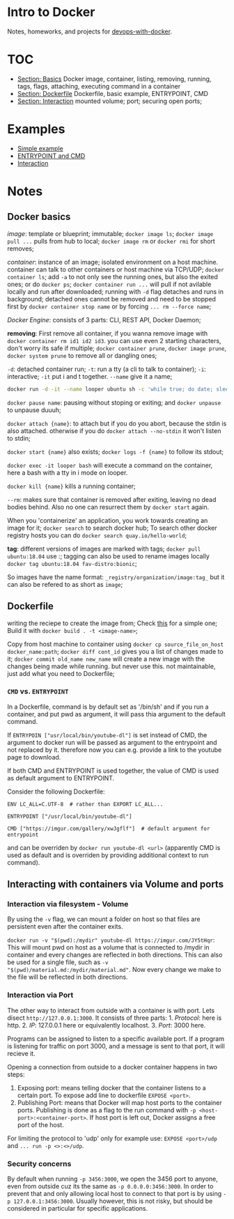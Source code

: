 # Intro to Docker
Notes, homeworks, and projects for [devops-with-docker](https://devopswithdocker.com/).

# TOC

* [Section: Basics](#docker-basics) Docker image, container, listing, removing, running, tags, flags, attaching, executing command in a container
* [Section: Dockerfile](#dockerfile) Dockerfile, basic example, ENTRYPOINT, CMD
* [Section: Interaction](#interacting-with-containers-via-volume-and-ports) mounted volume; port; securing open ports;

# Examples

* [Simple example](./00-basic/Dockerfile)
* [ENTRYPOINT and CMD](./00-basic/youtube-dl.Dockerfile)
* [Interaction](./01-port-with-ruby/)

# Notes

## Docker basics

_image_: template or blueprint; immutable; `docker image ls`; `docker image pull ...` pulls from hub to local; `docker image rm` or `docker rmi` for short removes;

_container_: instance of an image; isolated environment on a host machine. container can talk to other containers or host machine via TCP/UDP; `docker container ls`; add `-a` to not only see the running ones, but also the exited ones; or do `docker ps`; `docker container run ...` will pull if not avilable locally and run after downloaded; running with `-d` flag detaches and runs in background; detached ones cannot be removed and need to be stopped first by `docker container stop name` or by forcing `... rm --force name`; 

_Docker Engine_: consists of 3 parts: CLI, REST API, Docker Daemon;

**removing**: First remove all container, if you wanna remove image with `docker container rm id1 id2 id3`. you can use even 2 starting characters, don't worry its safe if multiple; `docker container prune`, `docker image prune`, `docker system prune` to remove all or dangling ones; 

`-d`: detached container run; `-t`: run a tty (a cli to talk to container); `-i`: interactive; `-it` put i and t together. `--name` give it a name; 

```bash
docker run -d -it --name looper ubuntu sh -c 'while true; do date; sleep 1; done'
```

`docker pause name`: pausing without stoping or exiting; and `docker unpause` to unpause duuuh; 

`docker attach {name}`: to attach but if you do <ctrl-c> you abort, because the stdin is also attached. otherwise if you do `docker attach --no-stdin` it won't listen to stdin; 

`docker start {name}` also exists; `docker logs -f {name}` to follow its stdout;

`docker exec -it looper bash` will execute a command on the container, here a bash with a tty in i mode on looper.

`docker kill {name}` kills a running container;

`--rm`: makes sure that container is removed after exiting, leaving no dead bodies behind. Also no one can resurrect them by `docker start` again.

When you 'containerize' an application, you work towards creating an image for it; `docker search` to search docker hub; To search other docker registry hosts you can do `docker search quay.io/hello-world`;

**tag**: different versions of images are marked with tags; `docker pull ubuntu:18.04` use :<tag>; tagging can also be used to rename images locally `docker tag ubuntu:18.04 fav-distro:bionic`; 

So images have the name format: `_registry/organization/image:tag_` but it can also be refered to as short as `image`;

## Dockerfile
<!-- <a name="#section-dockerfile"></a> -->
writing the reciepe to create the image from; Check [this](./00-basic/Dockerfile) for a simple one; Build it with `docker build . -t <image-name>`;

Copy from host machine to container using `docker cp source_file_on_host docker_name:path`; `docker diff cont_id` gives you a list of changes made to it; `docker commit old_name new_name` will create a new image with the changes being made while running. but never use this. not maintainable, just add what you need to Dockerfile;

### `CMD` vs. `ENTRYPOINT`
In a Dockerfile, command is by default set as '/bin/sh' and if you run a container, and put pwd as argument, it will pass thia argument to the default command.

If `ENTRYPOIN ["usr/local/bin/youtube-dl"]` is set instead of CMD, the argument to docker run will be passed as argument to the entrypoint and not replaced by it. therefore now you can e.g. provide a link to the youtube page to download.

If both CMD and ENTRYPOINT is used together, the value of CMD is used as default argument to ENTRYPOINT. 

Consider the following Dockerfile:
```docker
ENV LC_ALL=C.UTF-8  # rather than EXPORT LC_ALL...

ENTRYPOINT ["/usr/local/bin/youtube-dl"]

CMD ["https://imgur.com/gallery/xwJgflf"]  # default argument for entrypoint
```

and can be overriden by `docker run youtube-dl <url>` (apparently CMD is used as default and is overriden by providing additional context to run command).

## Interacting with containers via **Volume** and **ports**

### Interaction via filesystem - **Volume**
By using the `-v` flag, we can mount a folder on host so that files are persistent even after the container exits.

`docker run -v "$(pwd):/mydir" youtube-dl https://imgur.com/JY5tHqr`: This will mount pwd on host as a volume that is connected to /mydir in container and every changes are reflected in both directions. This can also be used for a single file, such as `-v "$(pwd)/material.md:/mydir/material.md"`. Now every change we make to the file will be reflected in both directions.

### Interaction via **Port**

The other way to interact from outside with a container is with port. Lets disect `http://127.0.0.1:3000`. It consists of three parts: 1. _Protocol_: here is http. 2. _IP_: 127.0.0.1 here or equivalently localhost. 3. _Port_: 3000 here. 

Programs can be assigned to listen to a specific available port. If a program is listening for traffic on port 3000, and a message is sent to that port, it will recieve it.

Opening a connection from outside to a docker container happens in two steps:
1. Exposing port: means telling docker that the container listens to a certain port. To expose add line to dockerfile `EXPOSE <port>`.
2. Publishing Port: means that Docker will map host ports to the container ports. Publishing is done as a flag to the run command with `-p <host-port>:<container-port>`. If host port is left out, Docker assigns a free port of the host.

For limiting the protocol to 'udp' only for example use: `EXPOSE <port>/udp` and `... run -p <>:<>/udp`.

### **Security** concerns
By default when running `-p 3456:3000`, we open the 3456 port to anyone, even from outside cuz its the same as `-p 0.0.0.0:3456:3000`. In order to prevent that and only allowing local host to connect to that port is by using `-p 127.0.0.1:3456:3000`. Usually however, this is not risky, but should be considered in particular for specific applications.